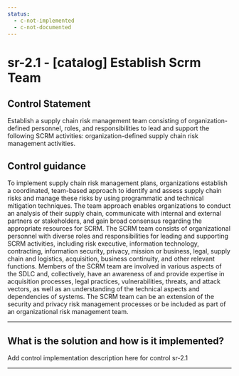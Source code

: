 ```yaml
---
status:
  - c-not-implemented
  - c-not-documented
---
```


# sr-2.1 - \[catalog\] Establish Scrm Team

## Control Statement

Establish a supply chain risk management team consisting of organization-defined personnel, roles, and responsibilities to lead and support the following SCRM activities: organization-defined supply chain risk management activities.

## Control guidance

To implement supply chain risk management plans, organizations establish a coordinated, team-based approach to identify and assess supply chain risks and manage these risks by using programmatic and technical mitigation techniques. The team approach enables organizations to conduct an analysis of their supply chain, communicate with internal and external partners or stakeholders, and gain broad consensus regarding the appropriate resources for SCRM. The SCRM team consists of organizational personnel with diverse roles and responsibilities for leading and supporting SCRM activities, including risk executive, information technology, contracting, information security, privacy, mission or business, legal, supply chain and logistics, acquisition, business continuity, and other relevant functions. Members of the SCRM team are involved in various aspects of the SDLC and, collectively, have an awareness of and provide expertise in acquisition processes, legal practices, vulnerabilities, threats, and attack vectors, as well as an understanding of the technical aspects and dependencies of systems. The SCRM team can be an extension of the security and privacy risk management processes or be included as part of an organizational risk management team.

______________________________________________________________________

## What is the solution and how is it implemented?

Add control implementation description here for control sr-2.1

______________________________________________________________________
